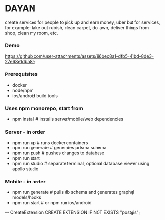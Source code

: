 # DAYAN
create services for people to pick up and earn money, uber but for services, for example: take out rubish, clean carpet, do lawn, deliver things from shop, clean my room, etc.

### Demo
https://github.com/user-attachments/assets/86bec8a1-dfb5-41bd-8de3-27e68e1dba8e




### Prerequisites
- docker
- node/npm
- ios/android build tools

### Uses npm monorepo, start from
- npm install # installs server/mobile/web dependencies

### Server - in order
- npm run up # runs docker containers
- npm run generate # generates prisma schema
- npm run push # pushes changes to database
- npm run start
- npm run studio # separate terminal, optional database viewer using apollo studio


### Mobile - in order
- npm run generate # pulls db schema and generates graphql models/hooks
- npm run start # or npm run ios/android


-- CreateExtension
CREATE EXTENSION IF NOT EXISTS "postgis";